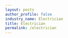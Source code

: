 ```yaml
---
layout: posts 
author_profile: false 
industry_name: Electrician
title: Electrician
permalink: /electrician
---
```

